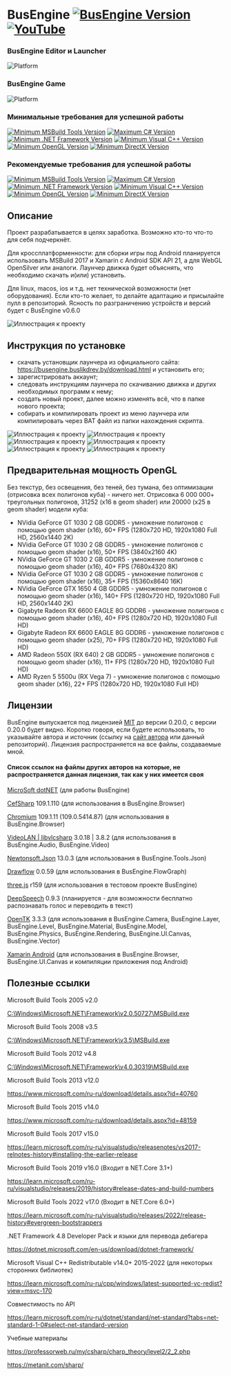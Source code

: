 # BusEngine [![BusEngine Version](https://img.shields.io/badge/Release-v0.4.0-black.svg?cacheSeconds=31536000)](https://github.com/BuslikDrev/BusEngine) [![YouTube](https://img.shields.io/youtube/views/2he4vAn6ZkQ?style=social)](https://www.youtube.com/watch?v=2he4vAn6ZkQ)

### BusEngine Editor и Launcher
![Platform](https://img.shields.io/badge/Platform-Win7+--x64%20|%20Win7+--x86-purple.svg?cacheSeconds=31536000)

### BusEngine Game
![Platform](https://img.shields.io/badge/Platform-Windows%207+%20|%20Android%205+%20|%20WebGL-purple.svg?cacheSeconds=31536000)

### Минимальные требования для успешной работы
[![Minimum MSBuild Tools Version](https://img.shields.io/badge/MSBuild%20Tools-%20%3E%3D%20v12.0-orange.svg?cacheSeconds=31536000)](https://www.microsoft.com/ru-ru/download/details.aspx?id=40760)
[![Maximum C# Version](https://img.shields.io/badge/C%23%20%28CSharp%29-%20%3C%3D%20v5.0-blueviolet.svg?cacheSeconds=31536000)](https://learn.microsoft.com/ru-ru/dotnet/csharp/whats-new/csharp-version-history#c-version-50)
[![Minimum .NET Framework Version](https://img.shields.io/badge/.NET%20Framework-%20%3E%3D%20v4.7.1-blue.svg?cacheSeconds=31536000)](https://dotnet.microsoft.com/en-us/download/dotnet-framework)
[![Minimum Visual C++ Version](https://img.shields.io/badge/Visual%20C++-%20%3E%3D%202015-purple.svg?cacheSeconds=31536000)](https://learn.microsoft.com/ru-ru/cpp/windows/latest-supported-vc-redist?view=msvc-170)
[![Minimum OpenGL Version](https://img.shields.io/badge/OpenGL-%20%3E%3D%203.3-cornflowerblue.svg?cacheSeconds=31536000)](https://registry.khronos.org/OpenGL/index_gl.php)
[![Minimum DirectX Version](https://img.shields.io/badge/DirectX-%20%3E%3D%2011.0-forestgreen.svg?cacheSeconds=31536000)](https://ru.wikipedia.org/wiki/DirectX)

### Рекомендуемые требования для успешной работы
[![Minimum MSBuild Tools Version](https://img.shields.io/badge/MSBuild%20Tools-%20%3E%3D%20v15.8-orange.svg?cacheSeconds=31536000)](https://learn.microsoft.com/ru-ru/visualstudio/releasenotes/vs2017-relnotes-history#installing-the-earlier-release)
[![Maximum C# Version](https://img.shields.io/badge/C%23%20%28CSharp%29-%20%3C%3D%20v7.3-blueviolet.svg?cacheSeconds=31536000)](https://learn.microsoft.com/ru-ru/dotnet/csharp/whats-new/csharp-version-history#c-version-73)
[![Minimum .NET Framework Version](https://img.shields.io/badge/.NET%20Framework-%20%3E%3D%20v4.8.0-blue.svg?cacheSeconds=31536000)](https://dotnet.microsoft.com/en-us/download/dotnet-framework)
[![Minimum Visual C++ Version](https://img.shields.io/badge/Visual%20C++-%20%3E%3D%202015-purple.svg?cacheSeconds=31536000)](https://learn.microsoft.com/ru-ru/cpp/windows/latest-supported-vc-redist?view=msvc-170)
[![Minimum OpenGL Version](https://img.shields.io/badge/OpenGL-%20%3E%3D%203.3-cornflowerblue.svg?cacheSeconds=31536000)](https://registry.khronos.org/OpenGL/index_gl.php)
[![Minimum DirectX Version](https://img.shields.io/badge/DirectX-%20%3E%3D%2011.0-forestgreen.svg?cacheSeconds=31536000)](https://ru.wikipedia.org/wiki/DirectX)

## Описание

Проект разрабатывается в целях заработка. Возможно кто-то что-то для себя подчеркнёт.

Для кроссплатформенности: для сборки игры под Android планируется использовать MSBuild 2017 и Xamarin с Android SDK API 21, а для WebGL OpenSilver или аналоги. Лаунчер движка будет объяснять, что необходимо скачать и(или) установить.

Для linux, macos, ios и т.д. нет технической возможности (нет оборудования). Если кто-то желает, то делайте адаптацию и присылайте пулл в репозиторий. Ясность по разграничению устройств и версий будет с BusEngine v0.6.0

![Иллюстрация к проекту](https://github.com/BuslikDrev/BusEngine/blob/main/.github/image_1.jpg)

## Инструкция по установке

- скачать установщик лаунчера из официального сайта: https://busengine.buslikdrev.by/download.html  и установить его;
- зарегистрировать аккаунт;
- следовать инструкциям лаунчера по скачиванию движка и других необходимых программ к нему;
- создать новый проект, далее можно изменять всё, что в папке нового проекта;
- собирать и компилировать проект из меню лаунчера или компилировать через BAT файл из папки нахождения скрипта.

![Иллюстрация к проекту](https://github.com/BuslikDrev/BusEngine/blob/main/.github/image_2.jpg)
![Иллюстрация к проекту](https://github.com/BuslikDrev/BusEngine/blob/main/.github/image_3.jpg)
![Иллюстрация к проекту](https://github.com/BuslikDrev/BusEngine/blob/main/.github/image_4.jpg)
![Иллюстрация к проекту](https://github.com/BuslikDrev/BusEngine/blob/main/.github/image_5.jpg)
![Иллюстрация к проекту](https://github.com/BuslikDrev/BusEngine/blob/main/.github/image_6.png)
![Иллюстрация к проекту](https://github.com/BuslikDrev/BusEngine/blob/main/.github/image_7.jpg)

## Предварительная мощность OpenGL

Без текстур, без освещения, без теней, без тумана, без оптимизации (отрисовка всех полигонов куба) - ничего нет. Отрисовка 6 000 000+ треугольных полигонов, 31252 (х16 в geom shader) или 20000 (х25 в geom shader) модели куба:

- NVidia GeForce GT 1030 2 GB GDDR5 - умножение полигонов c помощью geom shader (x16), 60+ FPS (1280х720 HD, 1920х1080 Full HD, 2560х1440 2K)
- NVidia GeForce GT 1030 2 GB GDDR5 - умножение полигонов c помощью geom shader (x16), 50+ FPS (3840х2160 4K)
- NVidia GeForce GT 1030 2 GB GDDR5 - умножение полигонов c помощью geom shader (x16), 40+ FPS (7680х4320 8K)
- NVidia GeForce GT 1030 2 GB GDDR5 - умножение полигонов c помощью geom shader (x16), 35+ FPS (15360х8640 16K)
- NVidia GeForce GTX 1650 4 GB GDDR5 - умножение полигонов c помощью geom shader (x16), 140+ FPS (1280х720 HD, 1920х1080 Full HD, 2560х1440 2K)
- Gigabyte Radeon RX 6600 EAGLE 8G GDDR6 - умножение полигонов c помощью geom shader (x16), 40+ FPS (1280х720 HD, 1920х1080 Full HD)
- Gigabyte Radeon RX 6600 EAGLE 8G GDDR6 - умножение полигонов c помощью geom shader (x25), 70+ FPS (1280х720 HD, 1920х1080 Full HD)
- AMD Radeon 550X (RX 640) 2 GB GDDR5 - умножение полигонов c помощью geom shader (x16), 11+ FPS (1280х720 HD, 1920х1080 Full HD)
- AMD Ryzen 5 5500u (RX Vega 7) - умножение полигонов c помощью geom shader (x16), 22+ FPS (1280х720 HD, 1920х1080 Full HD)

## Лицензии

BusEngine выпускается под лицензией [MIT](https://github.com/BuslikDrev/BusEngine/blob/main/LICENSE) до версии 0.20.0, с версии 0.20.0 будет видно. Коротко говоря, если будете использовать, то указывайте автора и источник (ссылку на [сайт автора](https://buslikdrev.by/) или данный репозиторий).
Лицензия распространяется на все файлы, создаваемые мной.

#### Список ссылок на файлы других авторов на которые, не распространяется данная лицензия, так как у них имеется своя
[MicroSoft dotNET](https://github.com/dotnet) (для работы BusEngine)

[CefSharp](https://github.com/cefsharp/CefSharp) 109.1.110 (для использования в BusEngine.Browser)

[Chromium](https://github.com/chromium/chromium) 109.1.11 (109.0.5414.87) (для использования в BusEngine.Browser)

[VideoLAN | libvlcsharp](https://github.com/videolan) 3.0.18 | 3.8.2 (для использования в BusEngine.Audio, BusEngine.Video)

[Newtonsoft.Json](https://github.com/JamesNK/Newtonsoft.Json) 13.0.3 (для использования в BusEngine.Tools.Json)

[Drawflow](https://github.com/jerosoler/Drawflow) 0.0.59 (для использования в BusEngine.FlowGraph)

[three.js](https://github.com/mrdoob/three.js) r159 (для использования в тестовом проекте BusEngine)

[DeepSpeech](https://github.com/mozilla/DeepSpeech) 0.9.3 (планируется - для возможности бесплатно распознавать голос и переводить в текст)

[OpenTK](https://github.com/opentk/opentk) 3.3.3 (для использования в BusEngine.Camera, BusEngine.Layer, BusEngine.Level, BusEngine.Material, BusEngine.Model, BusEngine.Physics, BusEngine.Rendering, BusEngine.UI.Canvas, BusEngine.Vector)

[Xamarin Android](https://github.com/xamarin/xamarin-android) (для использования в BusEngine.Browser, BusEngine.UI.Canvas и компиляции приложения под Android)

## Полезные ссылки

Microsoft Build Tools 2005 v2.0

[C:\Windows\Microsoft.NET\Framework\v2.0.50727\MSBuild.exe](file:///C:/Windows/Microsoft.NET/Framework/v2.0.50727)

Microsoft Build Tools 2008 v3.5

[C:\Windows\Microsoft.NET\Framework\v3.5\MSBuild.exe](file:///C:/Windows/Microsoft.NET/Framework/v3.5)

Microsoft Build Tools 2012 v4.8

[C:\Windows\Microsoft.NET\Framework\v4.0.30319\MSBuild.exe](file:///C:/Windows/Microsoft.NET/Framework/v4.0.30319)

Microsoft Build Tools 2013 v12.0

https://www.microsoft.com/ru-ru/download/details.aspx?id=40760

Microsoft Build Tools 2015 v14.0

https://www.microsoft.com/ru-ru/download/details.aspx?id=48159

Microsoft Build Tools 2017 v15.0

https://learn.microsoft.com/ru-ru/visualstudio/releasenotes/vs2017-relnotes-history#installing-the-earlier-release

Microsoft Build Tools 2019 v16.0 (Входит в NET.Core 3.1+)

https://learn.microsoft.com/ru-ru/visualstudio/releases/2019/history#release-dates-and-build-numbers

Microsoft Build Tools 2022 v17.0 (Входит в NET.Core 6.0+)

https://learn.microsoft.com/ru-ru/visualstudio/releases/2022/release-history#evergreen-bootstrappers

.NET Framework 4.8 Developer Pack и языки для перевода дебагера

https://dotnet.microsoft.com/en-us/download/dotnet-framework/

Microsoft Visual C++ Redistributable v14.0+ 2015-2022 (для некоторых сторонних библиотек)

https://learn.microsoft.com/ru-ru/cpp/windows/latest-supported-vc-redist?view=msvc-170

Совместимость по API

https://learn.microsoft.com/ru-ru/dotnet/standard/net-standard?tabs=net-standard-1-0#select-net-standard-version

Учебные материалы

https://professorweb.ru/my/csharp/charp_theory/level2/2_2.php

https://metanit.com/sharp/
